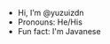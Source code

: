 - Hi, I’m @yuzuizdn
- Pronouns: He/His
- Fun fact: I'm Javanese

<!---
yuzuizdn/yuzuizdn is a ✨ special ✨ repository because its `README.md` (this file) appears on your GitHub profile.
You can click the Preview link to take a look at your changes.
--->
